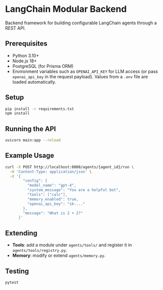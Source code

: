 # LangChain Modular Backend

Backend framework for building configurable LangChain agents through a REST API.

## Prerequisites
- Python 3.10+
- Node.js 18+
- PostgreSQL (for Prisma ORM)
- Environment variables such as `OPENAI_API_KEY` for LLM access (or pass `openai_api_key` in the request payload). Values from a `.env` file are loaded automatically.

## Setup
```bash
pip install -r requirements.txt
npm install
```

## Running the API
```bash
uvicorn main:app --reload
```

## Example Usage
```bash
curl -X POST http://localhost:8000/agents/{agent_id}/run \
  -H 'Content-Type: application/json' \
  -d '{
        "config": {
          "model_name": "gpt-4",
          "system_message": "You are a helpful bot",
          "tools": ["calc"],
          "memory_enabled": true,
          "openai_api_key": "sk-..."
        },
        "message": "What is 2 + 2?"
      }'
```

## Extending
- **Tools**: add a module under `agents/tools/` and register it in `agents/tools/registry.py`.
- **Memory**: modify or extend `agents/memory.py`.

## Testing
```bash
pytest
```
